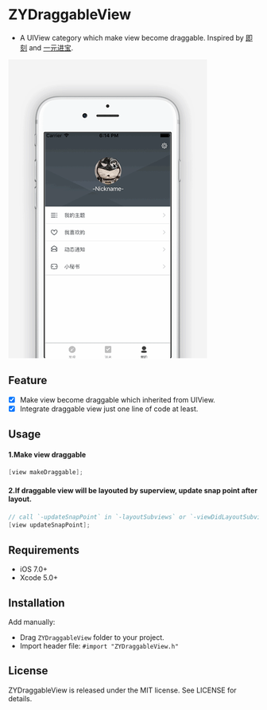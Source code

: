 # ZYDraggableView
- A UIView category which make view become draggable. Inspired by [即刻](https://itunes.apple.com/cn/app/ji-ke-yong-zui-lan-fang-shi/id966129812?mt=8) and [一元进宝](https://itunes.apple.com/cn/app/yi-yuan-jin-bao-quan-min-yi/id1056900729?mt=8).

![](./preview.gif)

## Feature

 - [x] Make view become draggable which inherited from UIView.
 - [x] Integrate draggable view just one line of code at least.

## Usage

#### 1.Make view draggable

```Objective-C
[view makeDraggable];
```

#### 2.If draggable view will be layouted by superview, update snap point after layout. 

```Objective-C
// call `-updateSnapPoint` in `-layoutSubviews` or `-viewDidLayoutSubviews`
[view updateSnapPoint];
```

## Requirements

- iOS 7.0+
- Xcode 5.0+

## Installation

Add manually:
- Drag `ZYDraggableView` folder to your project.
- Import header file: `#import "ZYDraggableView.h"`

## License

ZYDraggableView is released under the MIT license. See LICENSE for details.
